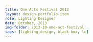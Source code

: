 ```yaml
---
title: One Acts Festival 2013
layout: design-portfolio-item 
role: Lighting Designer
date: October, 2013
img-folder: 2013-10-one-act-festival 
tags: [lighting-design, black-box, lc]
---
```


